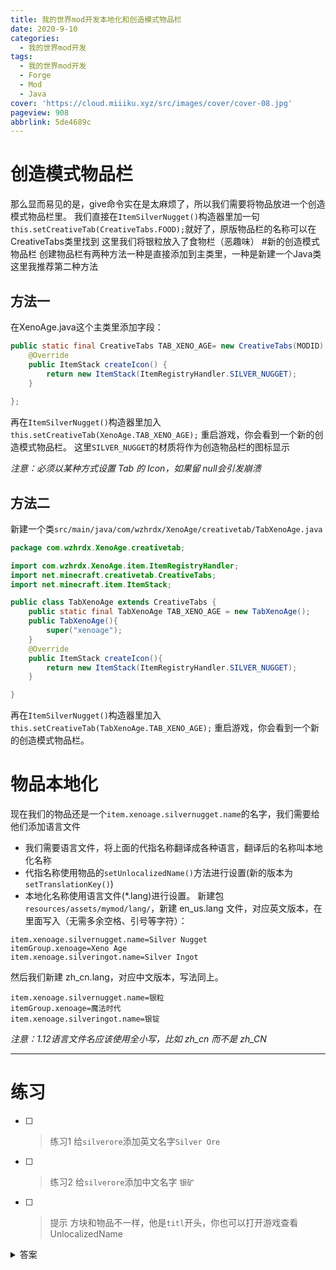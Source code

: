 ```yaml
---
title: 我的世界mod开发本地化和创造模式物品栏
date: 2020-9-10
categories:
  - 我的世界mod开发
tags:
  - 我的世界mod开发
  - Forge
  - Mod
  - Java
cover: 'https://cloud.miiiku.xyz/src/images/cover/cover-08.jpg'
pageview: 908
abbrlink: 5de4689c
---
```

# 创造模式物品栏
那么显而易见的是，give命令实在是太麻烦了，所以我们需要将物品放进一个创造模式物品栏里。
我们直接在`ItemSilverNugget()`构造器里加一句`this.setCreativeTab(CreativeTabs.FOOD);`就好了，原版物品栏的名称可以在CreativeTabs类里找到
这里我们将银粒放入了食物栏（恶趣味）
#新的创造模式物品栏
创建物品栏有两种方法一种是直接添加到主类里，一种是新建一个Java类这里我推荐第二种方法
## 方法一
在XenoAge.java这个主类里添加字段：
~~~java
public static final CreativeTabs TAB_XENO_AGE= new CreativeTabs(MODID) {
    @Override
    public ItemStack createIcon() {
        return new ItemStack(ItemRegistryHandler.SILVER_NUGGET);
    }
    
};
~~~
再在`ItemSilverNugget()`构造器里加入`this.setCreativeTab(XenoAge.TAB_XENO_AGE);`
重启游戏，你会看到一个新的创造模式物品栏。
这里`SILVER_NUGGET`的材质将作为创造物品栏的图标显示

*注意：必须以某种方式设置 Tab 的 Icon，如果留 null会引发崩溃*
## 方法二
新建一个类`src/main/java/com/wzhrdx/XenoAge/creativetab/TabXenoAge.java`
~~~java
package com.wzhrdx.XenoAge.creativetab;

import com.wzhrdx.XenoAge.item.ItemRegistryHandler;
import net.minecraft.creativetab.CreativeTabs;
import net.minecraft.item.ItemStack;

public class TabXenoAge extends CreativeTabs {
    public static final TabXenoAge TAB_XENO_AGE = new TabXenoAge();
    public TabXenoAge(){
        super("xenoage");
    }
    @Override
    public ItemStack createIcon(){
        return new ItemStack(ItemRegistryHandler.SILVER_NUGGET);
    }

}

~~~
再在`ItemSilverNugget()`构造器里加入`this.setCreativeTab(TabXenoAge.TAB_XENO_AGE);`
重启游戏，你会看到一个新的创造模式物品栏。
# 物品本地化
现在我们的物品还是一个`item.xenoage.silvernugget.name`的名字，我们需要给他们添加语言文件
*   我们需要语言文件，将上面的代指名称翻译成各种语言，翻译后的名称叫本地化名称
*   代指名称使用物品的`setUnlocalizedName()`方法进行设置(新的版本为`setTranslationKey()`)
*   本地化名称使用语言文件(\*.lang)进行设置。
新建包`resources/assets/mymod/lang/`，新建 en\_us.lang 文件，对应英文版本，在里面写入（无需多余空格、引号等字符）：
~~~lang
item.xenoage.silvernugget.name=Silver Nugget
itemGroup.xenoage=Xeno Age
item.xenoage.silveringot.name=Silver Ingot
~~~
然后我们新建 zh_cn.lang，对应中文版本，写法同上。
~~~lang
item.xenoage.silvernugget.name=银粒
itemGroup.xenoage=魔法时代
item.xenoage.silveringot.name=银锭
~~~
*注意：1.12语言文件名应该使用全小写，比如 zh\_cn 而不是 zh\_CN*
*****
# 练习
* [ ] >练习1 给`silverore`添加英文名字`Silver Ore`
* [ ] >练习2 给``silverore``添加中文名字 `银矿`
* [ ] >提示 方块和物品不一样，他是`titl`开头，你也可以打开游戏查看UnlocalizedName
<details>
<summary>答案</summary>
<pre><blockcode>// en_us.lang
tile.xenoage.silverore.name=Silver Org
························································
// zh_cn.lang
tile.xenoage.silverore.name=银矿 </blockcode></pre>
</details>
